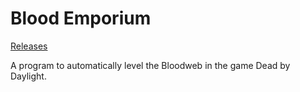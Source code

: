 # Blood Emporium
[Releases](https://github.com/IIInitiationnn/BloodEmporium/releases)

A program to automatically level the Bloodweb in the game Dead by Daylight.